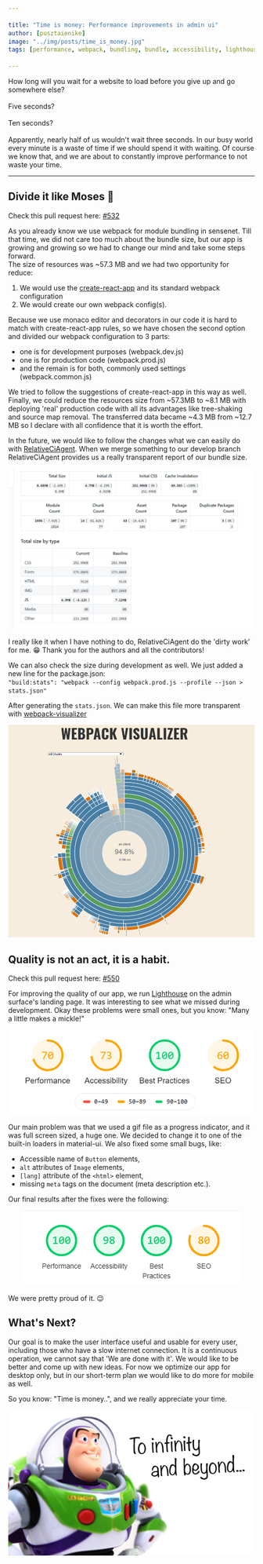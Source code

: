 ```yaml
---

title: "Time is money: Performance improvements in admin ui"
author: [pusztaienike]
image: "../img/posts/time_is_money.jpg"
tags: [performance, webpack, bundling, bundle, accessibility, lighthouse]

---
```


How long will you wait for a website to load before you give up and go somewhere else? <br/><br/> Five seconds? <br/><br/> Ten seconds? <br/>
<br/>
Apparently, nearly half of us wouldn't wait three seconds.
In our busy world every minute is a waste of time if we should spend it with waiting.
Of course we know that, and we are about to constantly improve performance to not waste your time.

---

## Divide it like Moses 🌊 

Check this pull request here: [#532](https://github.com/SenseNet/sn-client/pull/532)

As you already know we use webpack for module bundling in sensenet. Till that time, we did not care too much about the bundle size,
but our app is growing and growing so we had to change our mind and take some steps forward.<br/>
The size of resources was ~57.3 MB and we had two opportunity for reduce:

1. We would use the [create-react-app](https://github.com/facebook/create-react-app) and its standard webpack configuration<br/>
2. We would create our own webpack config(s).<br/>

Because we use monaco editor and decorators in our code it is hard to match with create-react-app rules, so we have chosen the second option and divided our webpack configuration to 3 parts:

- one is for development purposes (webpack.dev.js)
- one is for production code (webpack.prod.js)
- and the remain is for both, commonly used settings (webpack.common.js)

We tried to follow the suggestions of create-react-app in this way as well.
Finally, we could reduce the resources size from ~57.3MB to ~8.1 MB with deploying 'real' production code with all its advantages like tree-shaking and source map removal. The transferred data became ~4.3 MB from ~12.7 MB so I declare with all confidence that it is worth the effort.

In the future, we would like to follow the changes what we can easily do with [RelativeCiAgent](https://relative-ci.com/). When we merge something to our develop branch RelativeCiAgent provides us a really transparent report of our bundle size.

<p align="center">
<img src="/img/posts/relativeCiAgentReport.png">
</p>

I really like it when I have nothing to do, RelativeCiAgent do the 'dirty work' for me. 😁
Thank you for the authors and all the contributors!

We can also check the size during development as well. We just added a new line for the package.json:<br/>
`"build:stats": "webpack --config webpack.prod.js --profile --json > stats.json"`<br/>

After generating the `stats.json`. We can make this file more transparent with [webpack-visualizer](https://chrisbateman.github.io/webpack-visualizer/)

<p align="center">
<img src="/img/posts/webpack_visualizer.gif">
</p>

## Quality is not an act, it is a habit.

Check this pull request here: [#550](https://github.com/SenseNet/sn-client/pull/550)

For improving the quality of our app, we run [Lighthouse](https://developers.google.com/web/tools/lighthouse) on the admin surface's landing page. It was interesting to see what we missed during development. Okay these problems were small ones, but you know: "Many a little makes a mickle!"<br/>

<p align="center">
<img src="/img/posts/lighthouse_before.png">
</p>

Our main problem was that we used a gif file as a progress indicator, and it was full screen sized, a huge one. We decided to change it to one of the built-in loaders in material-ui. We also fixed some small bugs, like:
- Accessible name of `Button` elements,
- `alt` attributes of `Image` elements,
- `[lang]` attribute of the `<html>` element,
- missing `meta` tags on the document (meta description etc.).

Our final results after the fixes were the following:
<p align="center">
<img src="/img/posts/lighthouse_after.png">
</p>

We were pretty proud of it. 😉 

## What's Next?

Our goal is to make the user interface useful and usable for every user, including those who have a slow internet connection. It is a continuous operation, we cannot say that 'We are done with it'. We would like to be better and come up with new ideas. For now we optimize our app for desktop only, but in our short-term plan we would like to do more for mobile as well.

So you know: "Time is money..", and we really appreciate your time.

<p align="center">
<img src="/img/posts/infinity_and_beyond.jpg">
</p>
